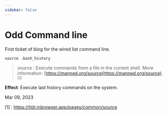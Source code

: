 ```yaml
---
sidebar: false
---
```


# Odd Command line

First ticket of blog for the wired list command line.

``source .bash_history``

> source : Execute commands from a file in the current shell. More information: [https://manned.org/source(https://manned.org/source). <sub>[1]</sub>

__Effect__: Execute last history commands on the system.

Mar 09, 2023

[1] : https://tldr.inbrowser.app/pages/common/source
